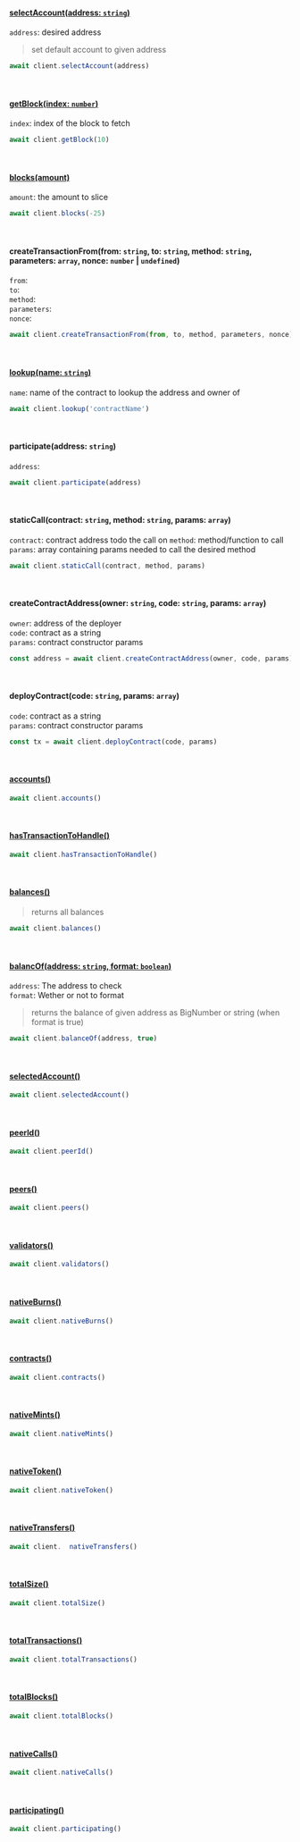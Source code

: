 #### [selectAccount(address: `string`)](https://remote.leofcoin.org/select-account?address=)
`address`: desired address
> set default account to given address
```js
await client.selectAccount(address)
```
<br>

#### [getBlock(index: `number`)](https://remote.leofcoin.org/getblock?index=0)
`index`: index of the block to fetch<br>
```js
await client.getBlock(10)
```
<br>

#### [blocks(amount)](https://remote.leofcoin.org/blocks)
`amount`: the amount to slice
```js
await client.blocks(-25)
```
<br>

#### createTransactionFrom(from: `string`, to: `string`, method: `string`, parameters: `array`, nonce: `number` | `undefined`)

`from`:<br>
`to`: <br>
`method`: <br>
`parameters`: <br>
`nonce`: <br>
```js
await client.createTransactionFrom(from, to, method, parameters, nonce)
```
<br>

#### [lookup(name: `string`)](https://remote.leofcoin.org/lookup?name=ArtOnlineContractFactory)
`name`: name of the contract to lookup the address and owner of
```js
await client.lookup('contractName')
```
<br>

#### participate(address: `string`)
`address`: <br>

```js
await client.participate(address)
```
<br>

#### staticCall(contract: `string`, method: `string`, params: `array`)
`contract`: contract address todo the call on
`method`: method/function to call
`params`: array containing params needed to call the desired method 
```js
await client.staticCall(contract, method, params)
```
<br>

#### createContractAddress(owner: `string`, code: `string`, params: `array`)
`owner`: address of the deployer<br>
`code`: contract as a string<br>
`params`: contract constructor params<br>

```js
const address = await client.createContractAddress(owner, code, params)
```
<br>

#### deployContract(code: `string`, params: `array`)
`code`: contract as a string<br>
`params`: contract constructor params<br>

```js
const tx = await client.deployContract(code, params)
```
<br>

#### [accounts()](https://remote.leofcoin.org/accounts)
```js
await client.accounts()
```
<br>

#### [hasTransactionToHandle()](https://remote.leofcoin.org/hasTransactionToHandle)
```js
await client.hasTransactionToHandle()
```
<br>

#### [balances()](https://remote.leofcoin.org/balances)
> returns all balances
```js
await client.balances()
```
<br>

#### [balancOf(address: `string`, format: `boolean`)](https://remote.leofcoin.org/balanceOf?address=YTqxKshWH4Qo7KprGYxQVCNYutedaE6YGoUdUPnUdFUVBPrTzgsrP&format=true)
`address`: The address to check<br> 
`format`: Wether or not to format<br>
> returns the balance of given address as BigNumber or string (when format is true)
```js
await client.balanceOf(address, true)
```
<br>

#### [selectedAccount()](https://remote.leofcoin.org/selectedAccount)
```js
await client.selectedAccount()
```
<br>

#### [peerId()](https://remote.leofcoin.org/peerId)
```js
await client.peerId()
```
<br>

#### [peers()](https://remote.leofcoin.org/peers)
```js
await client.peers()
```
<br>

#### [validators()](https://remote.leofcoin.org/validators)
```js
await client.validators()
```
<br>

#### [nativeBurns()](https://remote.leofcoin.org/nativeBurns)
```js
await client.nativeBurns()
```
<br>

#### [contracts()](https://remote.leofcoin.org/contracts)
```js
await client.contracts()
```
<br>

#### [nativeMints()](https://remote.leofcoin.org/nativeMints)
```js
await client.nativeMints()
```
<br>

#### [nativeToken()](https://remote.leofcoin.org/nativeToken)
```js
await client.nativeToken()
```
<br>

#### [nativeTransfers()](https://remote.leofcoin.org/nativeTransfers)
```js
await client.  nativeTransfers()
```
<br>

#### [totalSize()](https://remote.leofcoin.org/totalSize)
```js
await client.totalSize()
```
<br>

#### [totalTransactions()](https://remote.leofcoin.org/totalTransactions)
```js
await client.totalTransactions()
```
<br>

#### [totalBlocks()](https://remote.leofcoin.org/totalBlocks)
```js
await client.totalBlocks()
```
<br>

#### [nativeCalls()](https://remote.leofcoin.org/nativeCalls)
```js
await client.nativeCalls()
```
<br>

#### [participating()](https://remote.leofcoin.org/participating)
```js
await client.participating()
```
<br>